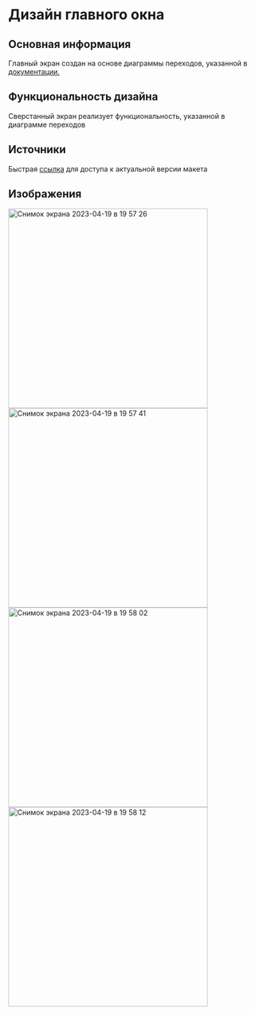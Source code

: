 # Дизайн главного окна
## Основная информация
Главный экран создан на основе диаграммы переходов, указанной в [документации.](https://github.com/SUAI-TaskPlanner-Contest/TaskPlanner/blob/main/Documentation/TransitionDiagram.md)
## Функциональность дизайна
Сверстанный экран реализует функциональность, указанной в диаграмме переходов
## Источники
Быстрая [ссылка](https://www.figma.com/file/92KUEQOpS91HsI76KbFSFb/main?node-id=0-1&t=WgtRnXTVNMBK59lu-0) для доступа к актуальной версии макета
## Изображения
<img width="400" alt="Снимок экрана 2023-04-19 в 19 57 26" src="https://user-images.githubusercontent.com/69295692/233146908-e1c6f1ba-b9c8-4704-acb9-baa9182a69ca.png">
<img width="400" alt="Снимок экрана 2023-04-19 в 19 57 41" src="https://user-images.githubusercontent.com/69295692/233146955-0f42ab8a-6f25-4b1d-b124-d63961586ebf.png">
<img width="400" alt="Снимок экрана 2023-04-19 в 19 58 02" src="https://user-images.githubusercontent.com/69295692/233147041-f6de805f-44b0-46c6-b25f-13c3fc798347.png">
<img width="400" alt="Снимок экрана 2023-04-19 в 19 58 12" src="https://user-images.githubusercontent.com/69295692/233147074-356e7087-fb91-4294-8712-88844a813cc9.png">

